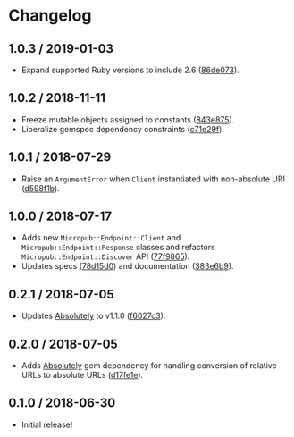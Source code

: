 # Changelog

## 1.0.3 / 2019-01-03

- Expand supported Ruby versions to include 2.6 ([86de073](https://github.com/jgarber623/micropub-endpoint-ruby/commit/86de073)).

## 1.0.2 / 2018-11-11

- Freeze mutable objects assigned to constants ([843e875](https://github.com/jgarber623/micropub-endpoint-ruby/commit/843e875)).
- Liberalize gemspec dependency constraints ([c71e29f](https://github.com/jgarber623/micropub-endpoint-ruby/commit/c71e29f)).

## 1.0.1 / 2018-07-29

- Raise an `ArgumentError` when `Client` instantiated with non-absolute URI ([d598f1b](https://github.com/jgarber623/micropub-endpoint-ruby/commit/d598f1b)).

## 1.0.0 / 2018-07-17

- Adds new `Micropub::Endpoint::Client` and `Micropub::Endpoint::Response` classes and refactors `Micropub::Endpoint::Discover` API ([77f9865](https://github.com/jgarber623/micropub-endpoint-ruby/commit/77f9865)).
- Updates specs ([78d15d0](https://github.com/jgarber623/micropub-endpoint-ruby/commit/78d15d0)) and documentation ([383e6b9](https://github.com/jgarber623/micropub-endpoint-ruby/commit/383e6b9)).

## 0.2.1 / 2018-07-05

- Updates [Absolutely](https://github.com/jgarber623/absolutely) to v1.1.0 ([f6027c3](https://github.com/jgarber623/micropub-endpoint-ruby/commit/f6027c3)).

## 0.2.0 / 2018-07-05

- Adds [Absolutely](https://github.com/jgarber623/absolutely) gem dependency for handling conversion of relative URLs to absolute URLs ([d17fe1e](https://github.com/jgarber623/micropub-endpoint-ruby/commit/d17fe1e)).

## 0.1.0 / 2018-06-30

- Initial release!
